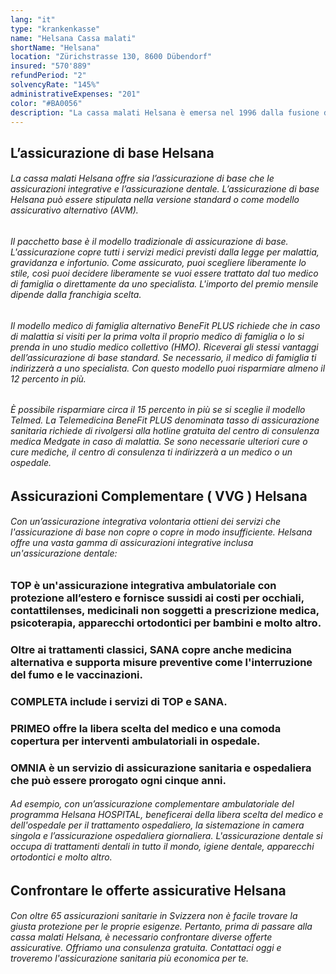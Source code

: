 ```yaml
---
lang: "it"
type: "krankenkasse"
name: "Helsana Cassa malati"
shortName: "Helsana"
location: "Zürichstrasse 130, 8600 Dübendorf"
insured: "570'889"
refundPeriod: "2"
solvencyRate: "145%"
administrativeExpenses: "201"
color: "#BA0056"
description: "La cassa malati Helsana è emersa nel 1996 dalla fusione delle compagnie di assicurazione malattia e infortuni Helvetia e Artisana. Con oltre 1,9 milioni di assicurati e una raccolta premi di 6,5 miliardi di franchi svizzeri, è la più grande compagnia di assicurazione sanitaria in Svizzera. Confronta le offerte dell’assicurazione Helsana e trova la tariffa adatta."
---
```


## L’assicurazione di base Helsana

###### La cassa malati Helsana offre sia l’assicurazione di base che le assicurazioni integrative e l’assicurazione dentale. L’assicurazione di base Helsana può essere stipulata nella versione standard o come modello assicurativo alternativo (AVM).

###### Il pacchetto base è il modello tradizionale di assicurazione di base. L'assicurazione copre tutti i servizi medici previsti dalla legge per malattia, gravidanza e infortunio. Come assicurato, puoi scegliere liberamente lo stile, così puoi decidere liberamente se vuoi essere trattato dal tuo medico di famiglia o direttamente da uno specialista. L'importo del premio mensile dipende dalla franchigia scelta.

###### Il modello medico di famiglia alternativo BeneFit PLUS richiede che in caso di malattia si visiti per la prima volta il proprio medico di famiglia o lo si prenda in uno studio medico collettivo (HMO). Riceverai gli stessi vantaggi dell’assicurazione di base standard. Se necessario, il medico di famiglia ti indirizzerà a uno specialista. Con questo modello puoi risparmiare almeno il 12 percento in più.

###### È possibile risparmiare circa il 15 percento in più se si sceglie il modello Telmed. La Telemedicina BeneFit PLUS denominata tasso di assicurazione sanitaria richiede di rivolgersi alla hotline gratuita del centro di consulenza medica Medgate in caso di malattia. Se sono necessarie ulteriori cure o cure mediche, il centro di consulenza ti indirizzerà a un medico o un ospedale.

## Assicurazioni Complementare ( VVG ) Helsana

###### Con un’assicurazione integrativa volontaria ottieni dei servizi che l'assicurazione di base non copre o copre in modo insufficiente. Helsana offre una vasta gamma di assicurazioni integrative inclusa un'assicurazione dentale:

### TOP è un'assicurazione integrativa ambulatoriale con protezione all’estero e fornisce sussidi ai costi per occhiali, contattilenses, medicinali non soggetti a prescrizione medica, psicoterapia, apparecchi ortodontici per bambini e molto altro.

### Oltre ai trattamenti classici, SANA copre anche medicina alternativa e supporta misure preventive come l'interruzione del fumo e le vaccinazioni.

### COMPLETA include i servizi di TOP e SANA.

### PRIMEO offre la libera scelta del medico e una comoda copertura per interventi ambulatoriali in ospedale.

### OMNIA è un servizio di assicurazione sanitaria e ospedaliera che può essere prorogato ogni cinque anni.

###### Ad esempio, con un’assicurazione complementare ambulatoriale del programma Helsana HOSPITAL, beneficerai della libera scelta del medico e dell'ospedale per il trattamento ospedaliero, la sistemazione in camera singola e l’assicurazione ospedaliera giornaliera. L'assicurazione dentale si occupa di trattamenti dentali in tutto il mondo, igiene dentale, apparecchi ortodontici e molto altro.

## Confrontare le offerte assicurative Helsana

###### Con oltre 65 assicurazioni sanitarie in Svizzera non è facile trovare la giusta protezione per le proprie esigenze. Pertanto, prima di passare alla cassa malati Helsana, è necessario confrontare diverse offerte assicurative. Offriamo una consulenza gratuita. Contattaci oggi e troveremo l'assicurazione sanitaria più economica per te.
